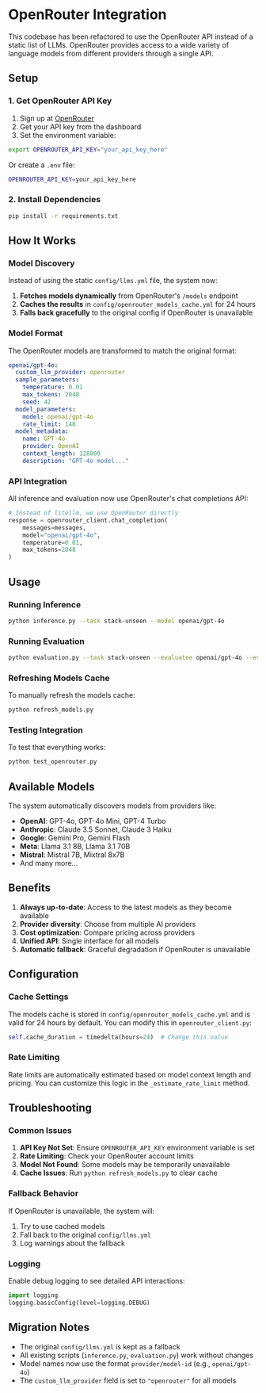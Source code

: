 # OpenRouter Integration

This codebase has been refactored to use the OpenRouter API instead of a static list of LLMs. OpenRouter provides access to a wide variety of language models from different providers through a single API.

## Setup

### 1. Get OpenRouter API Key

1. Sign up at [OpenRouter](https://openrouter.ai/)
2. Get your API key from the dashboard
3. Set the environment variable:

```bash
export OPENROUTER_API_KEY="your_api_key_here"
```

Or create a `.env` file:

```bash
OPENROUTER_API_KEY=your_api_key_here
```

### 2. Install Dependencies

```bash
pip install -r requirements.txt
```

## How It Works

### Model Discovery

Instead of using the static `config/llms.yml` file, the system now:

1. **Fetches models dynamically** from OpenRouter's `/models` endpoint
2. **Caches the results** in `config/openrouter_models_cache.yml` for 24 hours
3. **Falls back gracefully** to the original config if OpenRouter is unavailable

### Model Format

The OpenRouter models are transformed to match the original format:

```yaml
openai/gpt-4o:
  custom_llm_provider: openrouter
  sample_parameters:
    temperature: 0.01
    max_tokens: 2048
    seed: 42
  model_parameters:
    model: openai/gpt-4o
    rate_limit: 140
  model_metadata:
    name: GPT-4o
    provider: OpenAI
    context_length: 128000
    description: "GPT-4o model..."
```

### API Integration

All inference and evaluation now use OpenRouter's chat completions API:

```python
# Instead of litellm, we use OpenRouter directly
response = openrouter_client.chat_completion(
    messages=messages,
    model="openai/gpt-4o",
    temperature=0.01,
    max_tokens=2048
)
```

## Usage

### Running Inference

```bash
python inference.py --task stack-unseen --model openai/gpt-4o
```

### Running Evaluation

```bash
python evaluation.py --task stack-unseen --evaluatee openai/gpt-4o --evaluator anthropic/claude-3-5-sonnet
```

### Refreshing Models Cache

To manually refresh the models cache:

```bash
python refresh_models.py
```

### Testing Integration

To test that everything works:

```bash
python test_openrouter.py
```

## Available Models

The system automatically discovers models from providers like:

- **OpenAI**: GPT-4o, GPT-4o Mini, GPT-4 Turbo
- **Anthropic**: Claude 3.5 Sonnet, Claude 3 Haiku
- **Google**: Gemini Pro, Gemini Flash
- **Meta**: Llama 3.1 8B, Llama 3.1 70B
- **Mistral**: Mistral 7B, Mixtral 8x7B
- And many more...

## Benefits

1. **Always up-to-date**: Access to the latest models as they become available
2. **Provider diversity**: Choose from multiple AI providers
3. **Cost optimization**: Compare pricing across providers
4. **Unified API**: Single interface for all models
5. **Automatic fallback**: Graceful degradation if OpenRouter is unavailable

## Configuration

### Cache Settings

The models cache is stored in `config/openrouter_models_cache.yml` and is valid for 24 hours by default. You can modify this in `openrouter_client.py`:

```python
self.cache_duration = timedelta(hours=24)  # Change this value
```

### Rate Limiting

Rate limits are automatically estimated based on model context length and pricing. You can customize this logic in the `_estimate_rate_limit` method.

## Troubleshooting

### Common Issues

1. **API Key Not Set**: Ensure `OPENROUTER_API_KEY` environment variable is set
2. **Rate Limiting**: Check your OpenRouter account limits
3. **Model Not Found**: Some models may be temporarily unavailable
4. **Cache Issues**: Run `python refresh_models.py` to clear cache

### Fallback Behavior

If OpenRouter is unavailable, the system will:
1. Try to use cached models
2. Fall back to the original `config/llms.yml`
3. Log warnings about the fallback

### Logging

Enable debug logging to see detailed API interactions:

```python
import logging
logging.basicConfig(level=logging.DEBUG)
```

## Migration Notes

- The original `config/llms.yml` is kept as a fallback
- All existing scripts (`inference.py`, `evaluation.py`) work without changes
- Model names now use the format `provider/model-id` (e.g., `openai/gpt-4o`)
- The `custom_llm_provider` field is set to `"openrouter"` for all models
